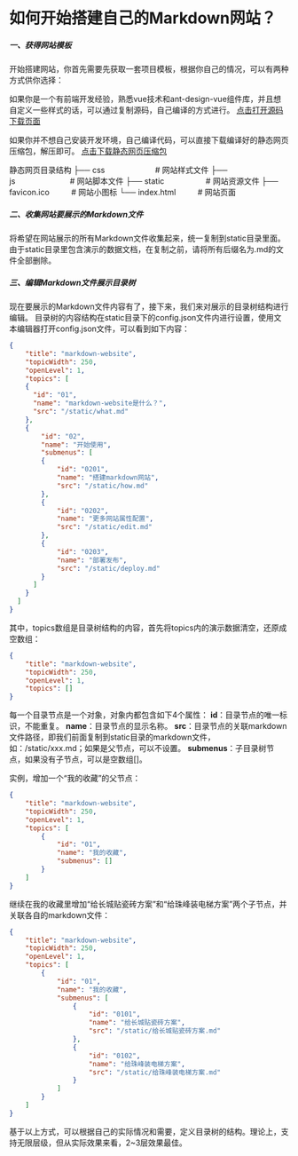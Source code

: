 # 如何开始搭建自己的Markdown网站？

##### 一、获得网站模板

开始搭建网站，你首先需要先获取一套项目模板，根据你自己的情况，可以有两种方式供你选择：

如果你是一个有前端开发经验，熟悉vue技术和ant-design-vue组件库，并且想自定义一些样式的话，可以通过复制源码，自己编译的方式进行。
<a href="https://github.com/softwaiter/markdown-website" target="_blank">点击打开源码下载页面</a>

如果你并不想自己安装开发环境，自己编译代码，可以直接下载编译好的静态网页压缩包，解压即可。
<a href="https://github.com/softwaiter/markdown-website/releases/download/v1.1.0-preview/v1.1.0-preview.zip">点击下载静态网页压缩包</a>

静态网页目录结构
├── css&nbsp;&nbsp;&nbsp;&nbsp;&nbsp;&nbsp;&nbsp;&nbsp;&nbsp;&nbsp;&nbsp;&nbsp;&nbsp;&nbsp;&nbsp;&nbsp;&nbsp;&nbsp;&nbsp;&nbsp;&nbsp;&nbsp;&nbsp;# 网站样式文件
├── js&nbsp;&nbsp;&nbsp;&nbsp;&nbsp;&nbsp;&nbsp;&nbsp;&nbsp;&nbsp;&nbsp;&nbsp;&nbsp;&nbsp;&nbsp;&nbsp;&nbsp;&nbsp;&nbsp;&nbsp;&nbsp;&nbsp;&nbsp;&nbsp;&nbsp;# 网站脚本文件
├── static&nbsp;&nbsp;&nbsp;&nbsp;&nbsp;&nbsp;&nbsp;&nbsp;&nbsp;&nbsp;&nbsp;&nbsp;&nbsp;&nbsp;&nbsp;&nbsp;&nbsp;&nbsp;&nbsp;# 网站资源文件
├── favicon.ico&nbsp;&nbsp;&nbsp;&nbsp;&nbsp;&nbsp;&nbsp;&nbsp;&nbsp;&nbsp;# 网站小图标
└── index.html&nbsp;&nbsp;&nbsp;&nbsp;&nbsp;&nbsp;&nbsp;&nbsp;&nbsp;&nbsp;# 网站页面

##### 二、收集网站要展示的Markdown文件
将希望在网站展示的所有Markdown文件收集起来，统一复制到static目录里面。
由于static目录里包含演示的数据文档，在复制之前，请将所有后缀名为.md的文件全部删除。

##### 三、编辑Markdown文件展示目录树
现在要展示的Markdown文件内容有了，接下来，我们来对展示的目录树结构进行编辑。
目录树的内容结构在static目录下的config.json文件内进行设置，使用文本编辑器打开config.json文件，可以看到如下内容：

```json
{
    "title": "markdown-website",
    "topicWidth": 250,
    "openLevel": 1,
    "topics": [
    {
      "id": "01",
      "name": "markdown-website是什么？",
      "src": "/static/what.md"
    },
    {
        "id": "02",
        "name": "开始使用",
        "submenus": [
        {
            "id": "0201",
            "name": "搭建markdown网站",
            "src": "/static/how.md"
        },
        {
            "id": "0202",
            "name": "更多网站属性配置",
            "src": "/static/edit.md"
        },
        {
            "id": "0203",
            "name": "部署发布",
            "src": "/static/deploy.md"
        }
      ]
    }
  ]
}
```

其中，topics数组是目录树结构的内容，首先将topics内的演示数据清空，还原成空数组：
```json
{
    "title": "markdown-website",
    "topicWidth": 250,
    "openLevel": 1,
    "topics": []
}
```

每一个目录节点是一个对象，对象内都包含如下4个属性：
<b>id</b>：目录节点的唯一标识，不能重复。
<b>name</b>：目录节点的显示名称。
<b>src</b>：目录节点的关联markdown文件路径，即我们前面复制到static目录的markdown文件，如：/static/xxx.md；如果是父节点，可以不设置。
<b>submenus</b>：子目录树节点，如果没有子节点，可以是空数组[]。

实例，增加一个“我的收藏”的父节点：
```json
{
    "title": "markdown-website",
    "topicWidth": 250,
    "openLevel": 1,
    "topics": [
        {
            "id": "01",
            "name": "我的收藏",
            "submenus": []
        }
    ]
}
```

继续在我的收藏里增加“给长城贴瓷砖方案”和“给珠峰装电梯方案”两个子节点，并关联各自的markdown文件：
```json
{
    "title": "markdown-website",
    "topicWidth": 250,
    "openLevel": 1,
    "topics": [
        {
            "id": "01",
            "name": "我的收藏",
            "submenus": [
                {
                    "id": "0101",
                    "name": "给长城贴瓷砖方案",
                    "src": "/static/给长城贴瓷砖方案.md"
                },
                {
                    "id": "0102",
                    "name": "给珠峰装电梯方案",
                    "src": "/static/给珠峰装电梯方案.md"
                }
            ]
        }
    ]
}
```

基于以上方式，可以根据自己的实际情况和需要，定义目录树的结构。理论上，支持无限层级，但从实际效果来看，2~3层效果最佳。
